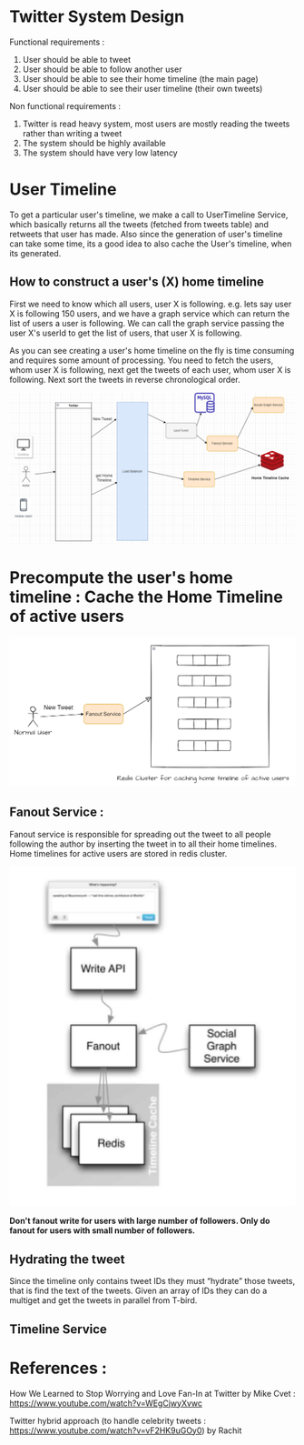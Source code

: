# Twitter System Design

Functional requirements :

1. User should be able to tweet
2. User should be able to follow another user
3. User should be able to see their home timeline (the main page)
4. User should be able to see their user timeline (their own tweets)

Non functional requirements :

1. Twitter is read heavy system, most users are mostly reading the tweets rather than writing a tweet
2. The system should be highly available
3. The system should have very low latency

# User Timeline
To get a particular user's timeline, we make a call to UserTimeline Service, which basically returns all the tweets (fetched from tweets table) and retweets that user has made. Also since the generation of user's timeline can take some time, its a good idea to also cache the User's timeline, when its generated.  

## How to construct a user's (X) home timeline 
First we need to know which all users, user X is following. e.g. lets say user X is following 150 users, and we have a graph service which can return the list of users
a user is following. We can call the graph service passing the user X's userId to get the list of users, that user X is following.

As you can see creating a user's home timeline on the fly is time consuming and requires some amount of processing.
You need to fetch the users, whom user X is following, next get the tweets of each user, whom user X is following. Next sort the tweets in reverse chronological order.

!["Twitter"](twitter.PNG?raw=true)

# Precompute the user's home timeline : Cache the Home Timeline of active users

!["Fanout on a new tweet post"](fanout.PNG?raw=true)


## Fanout Service :
Fanout service  is responsible for spreading out the tweet to all people following the author by inserting the tweet in to all their home timelines. 
Home timelines for active users are stored in redis cluster.

!["Fanout Service"](fan-out-write-tweet.PNG?raw=true)

**Don't fanout write for users with large number of followers. Only do fanout for users with small number of followers.**

## Hydrating the tweet
Since the timeline only contains tweet IDs they must “hydrate” those tweets, that is find the text of the tweets. Given an array of IDs they can do a multiget and get the tweets in parallel from T-bird.

## Timeline Service




# References :
How We Learned to Stop Worrying and Love Fan-In at Twitter by Mike Cvet :
https://www.youtube.com/watch?v=WEgCjwyXvwc

Twitter hybrid approach (to handle celebrity tweets : https://www.youtube.com/watch?v=vF2HK9uGOy0) by Rachit
